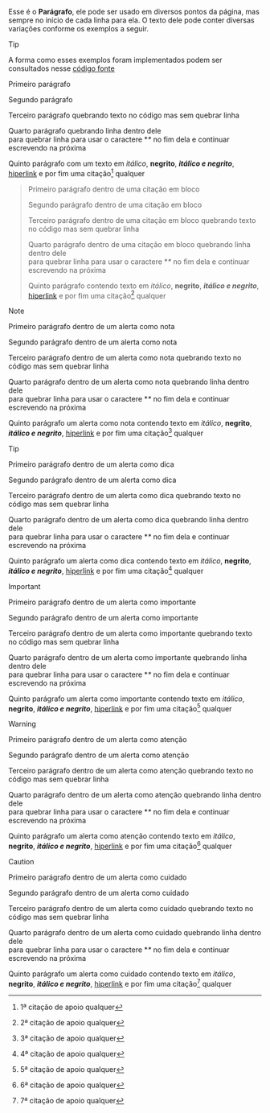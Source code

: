Esse é o **Parágrafo**, ele pode ser usado em diversos pontos da página, mas sempre no início de cada linha para ela. O texto dele pode conter diversas variações conforme os exemplos a seguir.

>[!TIP]
>A forma como esses exemplos foram implementados podem ser consultados nesse [código fonte](https://github.com/eportella/markdown-to-html-builder/blob/main/p/README.md?plain=1)

Primeiro parágrafo

Segundo parágrafo

Terceiro parágrafo quebrando texto no código
mas sem quebrar linha

Quarto parágrafo quebrando linha dentro dele\
para quebrar linha para usar o caractere **\** no fim dela e continuar escrevendo na próxima

Quinto parágrafo com um texto em *itálico*, **negrito**, ***itálico e negrito***, [hiperlink](/README.md) e por fim uma citação[^1] qualquer

>Primeiro parágrafo dentro de uma citação em bloco
>
>Segundo parágrafo dentro de uma citação em bloco
>
>Terceiro parágrafo dentro de uma citação em bloco quebrando texto no código
>mas sem quebrar linha
>
>Quarto parágrafo dentro de uma citação em bloco quebrando linha dentro dele\
>para quebrar linha para usar o caractere **\** no fim dela e continuar escrevendo na próxima
>
>Quinto parágrafo contendo texto em *itálico*, **negrito**, ***itálico e negrito***, [hiperlink](/README.md) e por fim uma citação[^2] qualquer

>[!NOTE]
>Primeiro parágrafo dentro de um alerta como nota
>
>Segundo parágrafo dentro de um alerta como nota
>
>Terceiro parágrafo dentro de um alerta como nota quebrando texto no código
>mas sem quebrar linha
>
>Quarto parágrafo dentro de um alerta como nota quebrando linha dentro dele\
>para quebrar linha para usar o caractere **\** no fim dela e continuar escrevendo na próxima
>
>Quinto parágrafo um alerta como nota contendo texto em *itálico*, **negrito**, ***itálico e negrito***, [hiperlink](/README.md) e por fim uma citação[^3] qualquer

>[!TIP]
>Primeiro parágrafo dentro de um alerta como dica
>
>Segundo parágrafo dentro de um alerta como dica
>
>Terceiro parágrafo dentro de um alerta como dica quebrando texto no código
>mas sem quebrar linha
>
>Quarto parágrafo dentro de um alerta como dica quebrando linha dentro dele\
>para quebrar linha para usar o caractere **\** no fim dela e continuar escrevendo na próxima
>
>Quinto parágrafo um alerta como dica contendo texto em *itálico*, **negrito**, ***itálico e negrito***, [hiperlink](/README.md) e por fim uma citação[^4] qualquer

>[!IMPORTANT]
>Primeiro parágrafo dentro de um alerta como importante
>
>Segundo parágrafo dentro de um alerta como importante
>
>Terceiro parágrafo dentro de um alerta como importante quebrando texto no código
>mas sem quebrar linha
>
>Quarto parágrafo dentro de um alerta como importante quebrando linha dentro dele\
>para quebrar linha para usar o caractere **\** no fim dela e continuar escrevendo na próxima
>
>Quinto parágrafo um alerta como importante contendo texto em *itálico*, **negrito**, ***itálico e negrito***, [hiperlink](/README.md) e por fim uma citação[^5] qualquer

>[!WARNING]
>Primeiro parágrafo dentro de um alerta como atenção
>
>Segundo parágrafo dentro de um alerta como atenção
>
>Terceiro parágrafo dentro de um alerta como atenção quebrando texto no código
>mas sem quebrar linha
>
>Quarto parágrafo dentro de um alerta como atenção quebrando linha dentro dele\
>para quebrar linha para usar o caractere **\** no fim dela e continuar escrevendo na próxima
>
>Quinto parágrafo um alerta como atenção contendo texto em *itálico*, **negrito**, ***itálico e negrito***, [hiperlink](/README.md) e por fim uma citação[^6] qualquer

>[!CAUTION]
>Primeiro parágrafo dentro de um alerta como cuidado
>
>Segundo parágrafo dentro de um alerta como cuidado
>
>Terceiro parágrafo dentro de um alerta como cuidado quebrando texto no código
>mas sem quebrar linha
>
>Quarto parágrafo dentro de um alerta como cuidado quebrando linha dentro dele\
>para quebrar linha para usar o caractere **\** no fim dela e continuar escrevendo na próxima
>
>Quinto parágrafo um alerta como cuidado contendo texto em *itálico*, **negrito**, ***itálico e negrito***, [hiperlink](/README.md) e por fim uma citação[^7] qualquer

[^1]: 1ª citação de apoio qualquer
[^2]: 2ª citação de apoio qualquer
[^3]: 3ª citação de apoio qualquer
[^4]: 4ª citação de apoio qualquer
[^5]: 5ª citação de apoio qualquer
[^6]: 6ª citação de apoio qualquer
[^7]: 7ª citação de apoio qualquer
